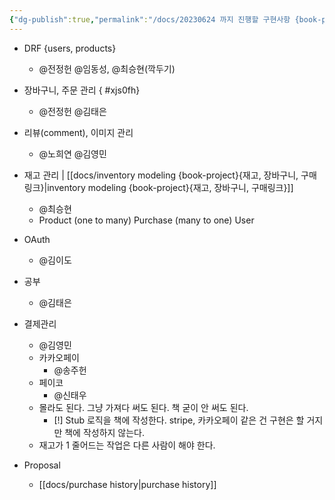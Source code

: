```yaml
---
{"dg-publish":true,"permalink":"/docs/20230624 까지 진행할 구현사항 {book-project}/","title":"20230624 까지 진행할 구현사항 {book-project}"}
---
```



- DRF {users, products}
	- @전정헌 @임동성, @최승현(깍두기)
- 장바구니, 주문 관리
{ #xjs0fh}

	- @전정헌 @김태은
- 리뷰(comment), 이미지 관리
	- @노희연 @김영민
- 재고 관리 | [[docs/inventory modeling {book-project}{재고, 장바구니, 구매링크}\|inventory modeling {book-project}{재고, 장바구니, 구매링크}]]
	- @최승현
	- Product (one to many) Purchase (many to one) User
- OAuth
	- @김이도
- 공부
	- @김태은
- 결제관리
	- @김영민
	- 카카오페이
		- @송주헌
	- 페이코
		- @신태우
	- 몰라도 된다. 그냥 가져다 써도 된다. 책 굳이 안 써도 된다.
		- [!] Stub 로직을 책에 작성한다. stripe, 카카오페이 같은 건 구현은 할 거지만 책에 작성하지 않는다.
	- 재고가 1 줄어드는 작업은 다른 사람이 해야 한다.
- Proposal
	- [[docs/purchase history\|purchase history]]

